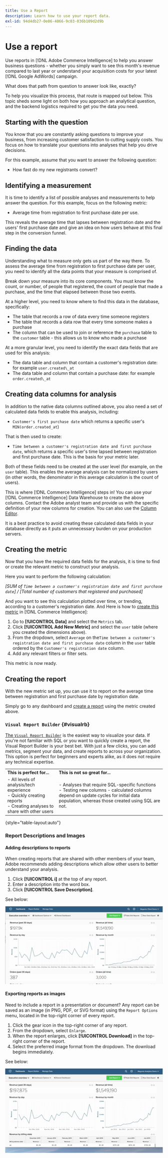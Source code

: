 ```yaml
---
title: Use a Report
description: Learn how to use your report data.
exl-id: 94d4db27-0e06-4066-9c03-036b109d2d9b
---
```

# Use a report

Use reports in [!DNL Adobe Commerce Intelligence] to help you answer business questions - whether you simply want to see this month's revenue compared to last year or understand your acquisition costs for your latest [!DNL Google AdWords] campaign.

What does that path from question to answer look like, exactly?

To help you visualize this process, that route is mapped out below. This topic sheds some light on both how you approach an analytical question, and the backend logistics required to get you the data you need.

## Starting with the question

You know that you are constantly asking questions to improve your business, from increasing customer satisfaction to cutting supply costs. You focus on how to translate your questions into analyses that help you drive decisions.

For this example, assume that you want to answer the following question:

* How fast do my new registrants convert?

## Identifying a measurement

It is time to identify a list of possible analyses and measurements to help answer the question. For this example, focus on the following metric:

* Average time from registration to first purchase date per use.

This reveals the average time that lapses between registration date and the users' first purchase date and give an idea on how users behave at this final step in the conversion funnel.

## Finding the data

Understanding what to measure only gets us part of the way there. To assess the average time from registration to first purchase date per user, you need to identify all the data points that your measure is comprised of.

Break down your measure into its core components. You must know the count, or number, of people that registered, the count of people that made a purchase, and the time that elapsed between those two events.

At a higher level, you need to know where to find this data in the database, specifically:

* The table that records a row of data every time someone registers
* The table that records a data row that every time someone makes a purchase
* The column that can be used to join or reference the `purchase` table to the `customer` table - this allows us to know who made a purchase

At a more granular level, you need to identify the exact data fields that are used for this analysis:

* The data table and column that contain a customer's registration date: for example `user.created\_at`
* The data table and column that contain a purchase date: for example `order.created\_at`

## Creating data columns for analysis

In addition to the native data columns outlined above, you also need a set of calculated data fields to enable this analysis, including:

* `Customer's first purchase date` which returns a specific user's `MIN(order.created_at`)

That is then used to create:

* `Time between a customer's registration date and first purchase date`, which returns a specific user's time lapsed between registration and first purchase date. This is the basis for your metric later.

Both of these fields need to be created at the user level (for example, on the `user` table). This enables the average analysis can be normalized by users (in other words, the denominator in this average calculation is the count of users).

This is where [!DNL Commerce Intelligence] steps in! You can use your [!DNL Commerce Intelligence] Data Warehouse to create the above columns. Contact the Adobe analyst team and provide us with the specific definition of your new columns for creation. You can also use the [Column Editor](../../data-analyst/data-warehouse-mgr/creating-calculated-columns.md).

It is a best practice to avoid creating these calculated data fields in your database directly as it puts an unnecessary burden on your production servers.

## Creating the metric

Now that you have the required data fields for the analysis, it is time to find or create the relevant metric to construct your analysis.

Here you want to perform the following calculation:


_[SUM of `Time between a customer's registration date and first purchase date`] / [Total number of customers that registered and purchased]_

And you want to see this calculation plotted over time, or trending, according to a customer's registration date. And Here is how to [create this metric](../../data-user/reports/ess-manage-data-metrics.md) in [!DNL Commerce Intelligence]:

1. Go to **[!UICONTROL Data]** and select the `Metrics` tab.
1. Click **[!UICONTROL Add New Metric]** and select the `user` table (where you created the dimensions above).
1. From the dropdown, select `Average` on the`Time between a customer's registration date and first purchase date` column in the `user` table ordered by the `Customer's registration date`  column.
1. Add any relevant filters or filter sets.

This metric is now ready.

## Creating the report

With the new metric set up, you can use it to report on the average time between registration and first purchase date by registration date.

Simply go to any dashboard and [create a report](../../data-user/reports/ess-manage-data-metrics.md) using the metric created above.

### `Visual Report Builder` {#visualrb}

[The `Visual Report Builder`](../../data-user/reports/ess-rpt-build-visual.md) is the easiest way to visualize your data. If you're not familiar with SQL or you want to quickly create a report, the Visual Report Builder is your best bet. With just a few clicks, you can add metrics, segment your data, and create reports to across your organization. This option is perfect for beginners and experts alike, as it does not require any technical expertise.

|||
|--- |--- |
|**This is perfect for...**|**This is not so great for...**|
| - All levels of analysis/tech experience<br>- Quickly creating reports<br>- Creating analyses to share with other users | - Analyses that require SQL-specific functions<br>- Testing new columns - calculated columns depend on update cycles for initial data population, whereas those created using SQL are not.|

{style="table-layout:auto"}

### Report Descriptions and Images

#### Adding descriptions to reports

When creating reports that are shared with other members of your team, Adobe recommends adding descriptions which allow other users to better understand your analysis.

1. Click **[!UICONTROL i]** at the top of any report.
1. Enter a description into the word box.
1. Click **[!UICONTROL Save Description]**.

See below:

![Chart Description](../../assets/Chart_Description.gif)

#### Exporting reports as images

Need to include a report in a presentation or document? Any report can be saved as an image (in PNG, PDF, or SVG format) using the `Report Options` menu, located in the top-right corner of every report.

1. Click the gear icon in the top-right corner of any report.
1. From the dropdown, select `Enlarge`.
1. When the report enlarges, click **[!UICONTROL Download]** in the top-right corner of the report.
1. Select the preferred image format from the dropdown. The download begins immediately.

See below:

![](../../assets/exp-rep-as-image.gif)
